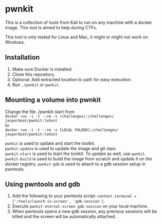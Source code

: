 # pwnkit

This is a collection of tools from Kali to run on any machine with a docker image. This tool is aimed to help during CTFs.

This tool is only tested for Linux and Mac, it might or might not work on Windows.

## Installation
1. Make sure Docker is installed.
1. Clone this repository.
1. Optional: Add extracted location to path for easy execution.
1. Run `./pwnkit` or `pwnkit`.

## Mounting a volume into pwnkit
Change the file ./pwnkit-start from  
```docker run -i -t --rm -v /challenges/:/challenges/ jasperboot/pwnkit:latest```  
to  
```docker run -i -t --rm -v [LOCAL FOLDER]:/challenges/ jasperboot/pwnkit:latest```

`pwnkit` is used to update and start the toolkit.  
`pwnkit-update` is used to update the image and git repo.  
`pwnkit-start` is used to start the toolkit. To update as well, use `pwnkit`.  
`pwnkit-build` is used to build the image from scratch and update it on the docker registry. 
`pwnkit-gdb` is used to attach to a gdb session setup in pwntools. 

## Using pwntools and gdb
1. Add the following to your pwntools script: ```context.terminal = ['/tools/launch-in-screen', 'gdb-session']```.
1. Execute `pwnkit-eternal-screen gdb-session` on your local machine.
1. When pwntools opens a new gdb session, any previous sessions will be killed and the screen will be automatically attached.
